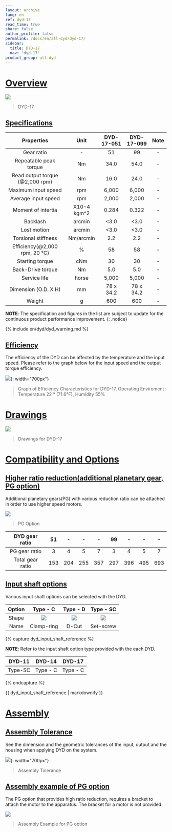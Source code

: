 ```yaml
---
layout: archive
lang: en
ref: dyd-17
read_time: true
share: false
author_profile: false
permalink: /docs/en/all-dyd/dyd-17/
sidebar:
  title: DYD-17
  nav: "dyd-17"
product_group: all-dyd
---
```


# [Overview](#overview)

![](/assets/images/dyd/dyd_17_product_image_01.png)

> DYD-17

## [Specifications](#specifications)

|             Properties             |    Unit     | DYD-17-051 | DYD-17-099 | Note |
| :--------------------------------: | :---------: | :--------: | :--------: | :--: |
|             Gear ratio             |      -      |     51     |     99     |  -   |
|       Repeatable peak torque       |     Nm      |    34.0    |    54.0    |  -   |
| Read output torque<br>(@2,000 rpm) |     Nm      |    16.0    |    24.0    |  -   |
|        Maximum input speed         |     rpm     |   6,000    |   6,000    |  -   |
|        Average input speed         |     rpm     |   2,000    |   2,000    |  -   |
|         Moment of intertia         | X10-4 kgm^2 |   0.284    |   0.322    |  -   |
|       Backlash     |    arcmin    |    <3.0    |    <3.0    |  -   |
|            Lost motion             |   arcmin    |    <3.0    |    <3.0    |  -   |
|        Torsional stiffness         |  Nm/arcmin  |    2.2     |    2.2     |  -   |
| Efficiency(@2,000 rpm, 20 &#8451;) |      %      |     58     |     58     |  -   |
|          Starting torque           |     cNm     |     30     |     30     |  -   |
|         Back-Drive torque          |     Nm      |    5.0     |    5.0     |  -   |
|            Service life            |    horse    |   5,000    |   5,000    |  -   |
|        Dimension (O.D. X H)        |     mm      | 78 x 34.2  | 78 x 34.2  |  -   |
|               Weight               |      g      |    600     |    600     |  -   |

**NOTE**: The specification and figures in the list are subject to update for the continuous product performance improvement.
{: .notice}

{% include en/dyd/dyd_warning.md %}

## [Efficiency](#efficiency)

The efficiency of the DYD can be affected by the temperature and the input speed. Please refer to the graph below for the input speed and the output torque efficiency.

![](/assets/images/dyd/dyd_17_efficiency.png){: width="700px"}

> Graph of Efficiency Characteristics for DYD-17, Operating Enviroment : Temperature 22 &deg; (71.6&deg;F), Humidity 55%

# [Drawings](#drawings)

![](/assets/images/dyd/dyd_17_drawings.png)

> Drawings for DYD-17 

# [Compatibility and Options](#compatibility-and-options)

## [Higher ratio reduction(additional planetary gear, PG option)](#higher-ratio-reductionadditional-planetary-gear-pg-option)

Additional planetary gears(PG) with various reduction ratio can be attached in order to use higher speed motors.

![](/assets/images/dyd/dyd_17_pg_option_01.png)

> PG Option

|  DYD gear ratio  | 51  |  -  |  -  |  -  | 99  |  -  |  -  |  -  |
| :--------------: | :-: | :-: | :-: | :-: | :-: | :-: | :-: | :-: |
|  PG gear ratio   |  3  |  4  |  5  |  7  |  3  |  4  |  5  |  7  |
| Total gear ratio | 153 | 204 | 255 | 357 | 297 | 396 | 495 | 693 |

## [Input shaft options](#input-shaft-options)

Various input shaft options can be selected with the DYD.

| Option |                   Type - C                    |               Type - D                |                  Type - SC                  |
| :----: | :-------------------------------------------: | :-----------------------------------: | :---------------------------------------: |
| Shape  | ![](/assets/images/dyd/dyd_clamp_ring_01.png) | ![](/assets/images/dyd/dyd_d_cut.png) | ![](/assets/images/dyd/dyd_set_screw.png) |
|  Name  |                  Clamp-ring                   |                 D-Cut                 |                 Set-screw                 |

{% capture dyd_input_shaft_reference %}

**NOTE**: Refer to the input shaft option type provided with the each DYD.

| DYD-11  |  DYD-14  |  DYD-17  |
|:-------:|:--------:|:--------:|
| Type-SC | Type - C | Type - C |

{% endcapture %}

<div class="notice">{{ dyd_input_shaft_reference | markdownify }}</div>

# [Assembly](#assembly)

## [Assembly Tolerance](#assembly-tolerance)

See the dimension and the geometric tolerances of the input, output and the housing when applying DYD on the system.

![](/assets/images/dyd/dyd_17_assembly_tollerance_01.png){: width="700px"}

> Assembly Tolerance

## [Assembly example of PG option](#assembly-example-of-pg-option)

The PG option that provides high ratio reduction, requires a bracket to attach the motor to the apparatus. The bracket for a motor is not provided.

![](/assets/images/dyd/dyd_17_pg_option_assembly_01.png)

> Assembly Example for PG option
